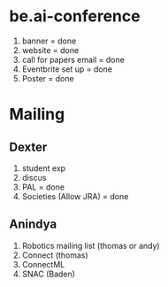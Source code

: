 # be.ai-conference
1. banner = done
2. website = done
3. call for papers email = done
4. Eventbrite set up = done
5. Poster = done

# Mailing 
## Dexter
1. student exp
2. discus
3. PAL = done
4. Societies (Allow JRA) = done

## Anindya
1. Robotics mailing list (thomas or andy)
2. Connect (thomas)
3. ConnectML
4. SNAC (Baden)

